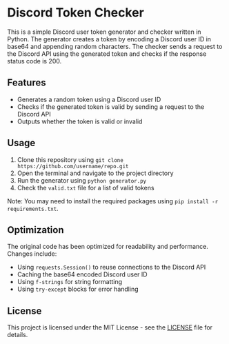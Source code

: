 # Discord Token Checker

This is a simple Discord user token generator and checker written in Python. The generator creates a token by encoding a Discord user ID in base64 and appending random characters. The checker sends a request to the Discord API using the generated token and checks if the response status code is 200.

## Features
- Generates a random token using a Discord user ID
- Checks if the generated token is valid by sending a request to the Discord API
- Outputs whether the token is valid or invalid

## Usage
1. Clone this repository using `git clone https://github.com/username/repo.git`
2. Open the terminal and navigate to the project directory
3. Run the generator using `python generator.py`
4. Check the `valid.txt` file for a list of valid tokens

Note: You may need to install the required packages using `pip install -r requirements.txt`.

## Optimization
The original code has been optimized for readability and performance. Changes include:
- Using `requests.Session()` to reuse connections to the Discord API
- Caching the base64 encoded Discord user ID
- Using `f-strings` for string formatting
- Using `try-except` blocks for error handling

## License
This project is licensed under the MIT License - see the [LICENSE](LICENSE) file for details.